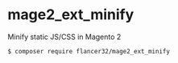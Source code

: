 # mage2_ext_minify
Minify static JS/CSS in Magento 2


    $ composer require flancer32/mage2_ext_minify